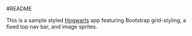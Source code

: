 #README

This is a sample styled [Hogwarts](https://github.com/ga-students/WDI_LA_3-4/tree/master/05_week/hogwarts) app featuring Bootstrap grid-styling, a fixed top nav bar, and image sprites.
